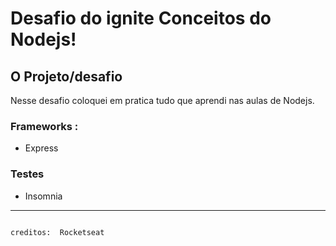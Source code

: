 # Desafio do ignite Conceitos do Nodejs!

## O Projeto/desafio
Nesse desafio coloquei em pratica tudo que aprendi nas aulas de Nodejs.

### Frameworks :
- Express

### Testes
- Insomnia
<hr>

						                                               	 	creditos:  Rocketseat
